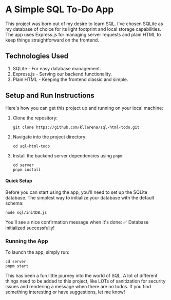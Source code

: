 # A Simple SQL To-Do App

This project was born out of my desire to learn SQL. I've chosen SQLite as my database of choice for its light footprint and local storage capabilities. The app uses Express.js for managing server requests and plain HTML to keep things straightforward on the frontend.

## Technologies Used

1. SQLite - For easy database management.
2. Express.js - Serving our backend functionality.
3. Plain HTML - Keeping the frontend classic and simple.

## Setup and Run Instructions

Here's how you can get this project up and running on your local machine:

1. Clone the repository:
   ```
   git clone https://github.com/kllarena/sql-html-todo.git
   ```
2. Navigate into the project directory:
   ```
   cd sql-html-todo
   ```
3. Install the backend server dependencies using `pnpm`
   ```
   cd server
   pnpm install
   ```

#### Quick Setup

Before you can start using the app, you'll need to set up the SQLite database. The simplest way to initialize your database with the default schema:

```
node sql/initDB.js
```

You'll see a nice confirmation message when it's done: ✅ Database initialized successfully!

### Running the App

To launch the app, simply run:
```
cd server
pnpm start
```

This has been a fun little journey into the world of SQL. A lot of different things need to be added to this project, like LOTs of sanitization for security issues and rendering a message when there are no todos. If you find something interesting or have suggestions, let me know!
